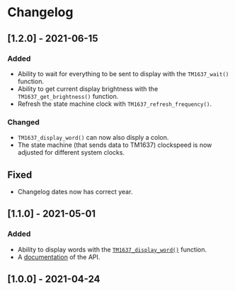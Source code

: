 # Changelog

## [1.2.0] - 2021-06-15
### Added
- Ability to wait for everything to be sent to display with the `TM1637_wait()`
  function. 
- Ability to get current display brightness with the `TM1637_get_brightness()`
  function.
- Refresh the state machine clock with `TM1637_refresh_frequency()`.
### Changed
- `TM1637_display_word()` can now also disply a colon.
- The state machine (that sends data to TM1637) clockspeed is now adjusted 
  for different system clocks.
## Fixed
- Changelog dates now has correct year.

## [1.1.0] - 2021-05-01
### Added
- Ability to display words with the
  [`TM1637_display_word()`](https://wahlencraft.github.io/TM1637-pico/html/PicoTM1637_8h.html#aa79d2b795727374b09dd278218381ecb)
  function.
- A [documentation](https://wahlencraft.github.io/TM1637-pico/html/PicoTM1637_8h.html)
  of the API.

## [1.0.0] - 2021-04-24
